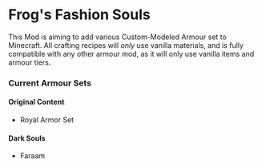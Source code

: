 # Frog's Fashion Souls

This Mod is aiming to add various Custom-Modeled Armour set to Minecraft.
All crafting recipes will *only* use vanilla materials, and is fully compatible with any other armour mod, as it will only use vanilla items and armour tiers.


### Current Armour Sets

#### Original Content
* Royal Armor Set

#### Dark Souls
* Faraam